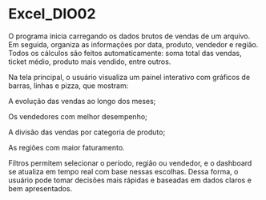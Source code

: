 # Excel_DIO02

O programa inicia carregando os dados brutos de vendas de um arquivo. Em seguida, organiza as informações por data, produto, vendedor e região. Todos os cálculos são feitos automaticamente: soma total das vendas, ticket médio, produto mais vendido, entre outros.

Na tela principal, o usuário visualiza um painel interativo com gráficos de barras, linhas e pizza, que mostram:

A evolução das vendas ao longo dos meses;

Os vendedores com melhor desempenho;

A divisão das vendas por categoria de produto;

As regiões com maior faturamento.

Filtros permitem selecionar o período, região ou vendedor, e o dashboard se atualiza em tempo real com base nessas escolhas. Dessa forma, o usuário pode tomar decisões mais rápidas e baseadas em dados claros e bem apresentados.

